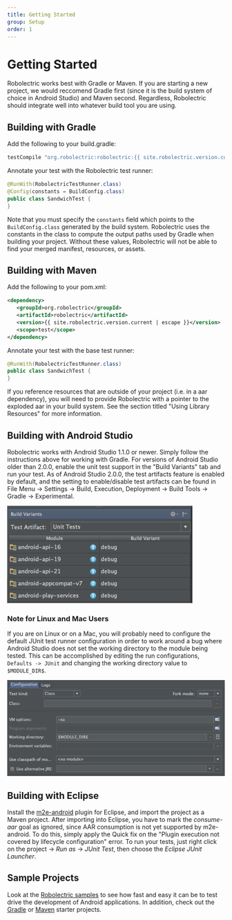 ```yaml
---
title: Getting Started
group: Setup
order: 1
---
```


# Getting Started

Robolectric works best with Gradle or Maven. If you are starting a new project, we would reccomend Gradle first (since it is the build system of choice in Android Studio) and Maven second. Regardless, Robolectric should integrate well into whatever build tool you are using.

## Building with Gradle

Add the following to your build.gradle:

```groovy
testCompile "org.robolectric:robolectric:{{ site.robolectric.version.current | escape }}"
```

Annotate your test with the Robolectric test runner:

```java
@RunWith(RobolectricTestRunner.class)
@Config(constants = BuildConfig.class)
public class SandwichTest {
}
```

Note that you must specify the `constants` field which points to the `BuildConfig.class` generated by the build system. Robolectric uses the constants in the class to compute the output paths used by Gradle when building your project. Without these values, Robolectric will not be able to find your merged manifest, resources, or assets.

## Building with Maven

Add the following to your pom.xml:

```xml
<dependency>
   <groupId>org.robolectric</groupId>
   <artifactId>robolectric</artifactId>
   <version>{{ site.robolectric.version.current | escape }}</version>
   <scope>test</scope>
</dependency>
```

Annotate your test with the base test runner:

```java
@RunWith(RobolectricTestRunner.class)
public class SandwichTest {
}
```

If you reference resources that are outside of your project (i.e. in a aar dependency), you will need to provide Robolectric with a pointer to the exploded aar in your build system. See the section titled "Using Library Resources" for more information.

## Building with Android Studio

Robolectric works with Android Studio 1.1.0 or newer. Simply follow the instructions above for working with Gradle. For versions of Android Studio older than 2.0.0, enable the unit test support in the "Build Variants" tab and run your test. As of Android Studio 2.0.0, the test artifacts feature is enabled by default, and the setting to enable/disable test artifacts can be found in File Menu -> Settings -> Build, Execution, Deployment -> Build Tools -> Gradle -> Experimental.

![Android Enable Unit Tests](/images/android-studio-enable-unit-tests.png)

### Note for Linux and Mac Users

If you are on Linux or on a Mac, you will probably need to configure the default JUnit test runner configuration in order to work around a bug where Android Studio does not set the working directory to the module being tested. This can be accomplished by editing the run configurations, `Defaults -> JUnit` and changing the working directory value to `$MODULE_DIR$`.

![Android Studio Configure Defaults](/images/android-studio-configure-defaults.png)

## Building with Eclipse

Install the [m2e-android](http://rgladwell.github.io/m2e-android/) plugin for Eclipse, and import the project as a Maven project. After importing into Eclipse, you have to mark the *consume-aar* goal as ignored, since AAR consumption is not yet supported by m2e-android. To do this, simply apply the Quick fix on the "Plugin execution not covered by lifecycle configuration" error. To run your tests, just right click on the project -> *Run as* -> *JUnit Test*, then choose the *Eclipse JUnit Launcher*.

## Sample Projects

Look at the [Robolectric samples](https://github.com/robolectric/robolectric-samples) to see how fast and easy it can be to test drive the development of Android applications. In addition, check out the [Gradle](https://github.com/robolectric/deckard-gradle) or [Maven](https://github.com/robolectric/deckard-maven) starter projects.
